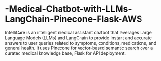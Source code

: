 # -Medical-Chatbot-with-LLMs-LangChain-Pinecone-Flask-AWS

IntelliCare is an intelligent medical assistant chatbot that leverages Large Language Models (LLMs) and LangChain to provide instant and accurate answers to user queries related to symptoms, conditions, medications, and general health. It uses Pinecone for vector-based semantic search over a curated medical knowledge base, Flask for API deployment.
